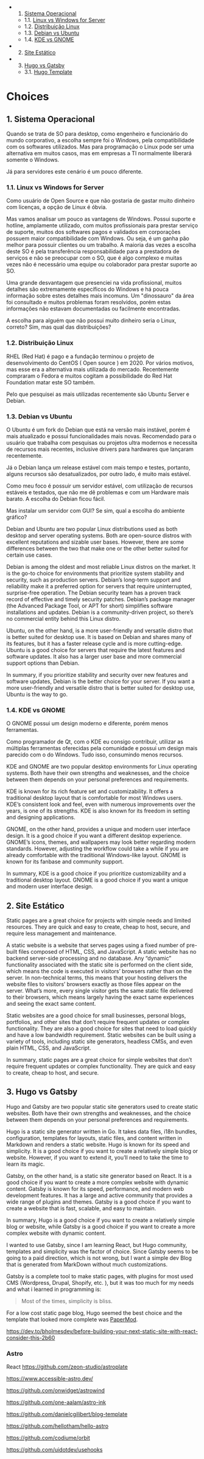 <!-- vscode-markdown-toc -->
* 1. [Sistema Operacional](#SistemaOperacional)
	* 1.1. [Linux vs Windows for Server](#LinuxvsWindowsforServer)
	* 1.2. [Distribuição Linux](#DistribuioLinux)
	* 1.3. [Debian vs Ubuntu](#DebianvsUbuntu)
	* 1.4. [KDE vs GNOME](#KDEvsGNOME)
* 2. [Site Estático](#SiteEsttico)
* 3. [Hugo vs Gatsby](#HugovsGatsby)
	* 3.1. [Hugo Template](#HugoTemplate)

<!-- vscode-markdown-toc-config
	numbering=true
	autoSave=true
	/vscode-markdown-toc-config -->
<!-- /vscode-markdown-toc -->

# Choices

##  1. <a name='SistemaOperacional'></a>Sistema Operacional

Quando se trata de SO para desktop, como engenheiro e funcionário do mundo corporativo, a escolha sempre foi o Windows, pela compatibilidade com os softwares utilizados. Mas para programação o Linux pode ser uma alternativa em muitos casos, mas em empresas a TI normalmente liberará somente o Windows.

Já para servidores este cenário é um pouco diferente.

###  1.1. <a name='LinuxvsWindowsforServer'></a>Linux vs Windows for Server

Como usuário de Open Source e que não gostaria de gastar muito dinheiro com licenças, a opção de Linux é óbvia.

Mas vamos analisar um pouco as vantagens de Windows. Possui suporte e hotline, amplamente utilizado, com muitos profissionais para prestar serviço de suporte, muitos dos softwares pagos e validados em corporações possuem maior compatibilidade com Windows. Ou seja, é um ganha pão melhor para possuir clientes ou um trabalho. A maioria das vezes a escolha deste SO é pela transferência responsabilidade para a prestadora de serviços e não se preocupar com o SO, que é algo complexo e muitas vezes não é necessário uma equipe ou colaborador para prestar suporte ao SO.

Uma grande desvantagem que presenciei na vida profissional, muitos detalhes são extremamente específicos do Windows e há pouca informação sobre estes detalhes mais incomuns. Um "dinossauro" da área foi consultado e muitos problemas foram resolvidos, porém estas informações não estavam documentadas ou facilmente encontradas.

A escolha para alguém que não possui muito dinheiro seria o Linux,  correto? Sim, mas qual das distribuições?

###  1.2. <a name='DistribuioLinux'></a>Distribuição Linux

RHEL (Red Hat) é pago e a fundação terminou o projeto de desenvolvimento do CentOS ( Open source ) em 2020. Por vários motivos, mas esse era a alternativa mais utilizada do mercado. Recentemente compraram o Fedora e muitos cogitam a possibilidade do Red Hat Foundation matar este SO também.

Pelo que pesquisei as mais utilizadas recentemente são Ubuntu Server e Debian.

###  1.3. <a name='DebianvsUbuntu'></a>Debian vs Ubuntu

O Ubuntu é um fork do Debian que está na versão mais instável, porém é mais atualizado e possui funcionalidades mais novas. Recomendado para o usuário que trabalha com pesquisas ou projetos ultra modernos e necessita de recursos mais recentes, inclusive drivers para hardwares que lançaram recentemente.

Já o Debian lança um release estável com mais tempo e testes, portanto, alguns recursos são desatualizados, por outro lado, é muito mais estável.

Como meu foco é possuir um servidor estável, com utilização de recursos estáveis e testados, que não me dê problemas e com um Hardware mais barato. A escolha do Debian ficou fácil.

Mas instalar um servidor com GUI? Se sim, qual a escolha do ambiente gráfico?

Debian and Ubuntu are two popular Linux distributions used as both desktop and server operating systems. Both are open-source distros with excellent reputations and sizable user bases. However, there are some differences between the two that make one or the other better suited for certain use cases.

Debian is among the oldest and most reliable Linux distros on the market. It is the go-to choice for environments that prioritize system stability and security, such as production servers. Debian’s long-term support and reliability make it a preferred option for servers that require uninterrupted, surprise-free operation. The Debian security team has a proven track record of effective and timely security patches. Debian’s package manager (the Advanced Package Tool, or APT for short) simplifies software installations and updates. Debian is a community-driven project, so there’s no commercial entity behind this Linux distro.

Ubuntu, on the other hand, is a more user-friendly and versatile distro that is better suited for desktop use. It is based on Debian and shares many of its features, but it has a faster release cycle and is more cutting-edge. Ubuntu is a good choice for servers that require the latest features and software updates. It also has a larger user base and more commercial support options than Debian.

In summary, if you prioritize stability and security over new features and software updates, Debian is the better choice for your server. If you want a more user-friendly and versatile distro that is better suited for desktop use, Ubuntu is the way to go.

###  1.4. <a name='KDEvsGNOME'></a>KDE vs GNOME

O GNOME possui um design moderno e diferente, porém menos ferramentas.

Como programador de Qt, com o KDE eu consigo contribuir, utilizar as múltiplas ferramentas oferecidas pela comunidade e possui um design mais parecido com o do Windows. Tudo isso, consumindo menos recursos.

KDE and GNOME are two popular desktop environments for Linux operating systems. Both have their own strengths and weaknesses, and the choice between them depends on your personal preferences and requirements.

KDE is known for its rich feature set and customizability. It offers a traditional desktop layout that is comfortable for most Windows users. KDE’s consistent look and feel, even with numerous improvements over the years, is one of its strengths. KDE is also known for its freedom in setting and designing applications.

GNOME, on the other hand, provides a unique and modern user interface design. It is a good choice if you want a different desktop experience. GNOME’s icons, themes, and wallpapers may look better regarding modern standards. However, adjusting the workflow could take a while if you are already comfortable with the traditional Windows-like layout. GNOME is known for its fanbase and community support.

In summary, KDE is a good choice if you prioritize customizability and a traditional desktop layout. GNOME is a good choice if you want a unique and modern user interface design.

##  2. <a name='SiteEsttico'></a>Site Estático

Static pages are a great choice for projects with simple needs and limited resources. They are quick and easy to create, cheap to host, secure, and require less management and maintenance.

A static website is a website that serves pages using a fixed number of pre-built files composed of HTML, CSS, and JavaScript. A static website has no backend server-side processing and no database. Any “dynamic” functionality associated with the static site is performed on the client side, which means the code is executed in visitors’ browsers rather than on the server. In non-technical terms, this means that your hosting delivers the website files to visitors’ browsers exactly as those files appear on the server. What’s more, every single visitor gets the same static file delivered to their browsers, which means largely having the exact same experiences and seeing the exact same content.

Static websites are a good choice for small businesses, personal blogs, portfolios, and other sites that don’t require frequent updates or complex functionality. They are also a good choice for sites that need to load quickly and have a low bandwidth requirement. Static websites can be built using a variety of tools, including static site generators, headless CMSs, and even plain HTML, CSS, and JavaScript.

In summary, static pages are a great choice for simple websites that don’t require frequent updates or complex functionality. They are quick and easy to create, cheap to host, and secure.

##  3. <a name='HugovsGatsby'></a>Hugo vs Gatsby

Hugo and Gatsby are two popular static site generators used to create static websites. Both have their own strengths and weaknesses, and the choice between them depends on your personal preferences and requirements.

Hugo is a static site generator written in Go. It takes data files, i18n bundles, configuration, templates for layouts, static files, and content written in Markdown and renders a static website. Hugo is known for its speed and simplicity. It is a good choice if you want to create a relatively simple blog or website. However, if you want to extend it, you’ll need to take the time to learn its magic.

Gatsby, on the other hand, is a static site generator based on React. It is a good choice if you want to create a more complex website with dynamic content. Gatsby is known for its speed, performance, and modern web development features. It has a large and active community that provides a wide range of plugins and themes. Gatsby is a good choice if you want to create a website that is fast, scalable, and easy to maintain.

In summary, Hugo is a good choice if you want to create a relatively simple blog or website, while Gatsby is a good choice if you want to create a more complex website with dynamic content.

I wanted to use Gatsby, since I am learning React, but Hugo community, templates and simplicity was the factor of choice. Since Gatsby seems to be going to a paid direction, which is not wrong, but I want a simple dev Blog that is generated from MarkDown without much customizations.

Gatsby is a complete tool to make static pages, with plugins for most used CMS (Wordpress, Drupal, Shopify, etc. ), but it was too much for my needs and what i learned in programming is:

> Most of the times, simplicity is bliss.

For a low cost static page blog, Hugo seemed the best choice and the template that looked more complete was [PaperMod](https://github.com/adityatelange/hugo-PaperMod).



https://dev.to/bholmesdev/before-building-your-next-static-site-with-react-consider-this-2b60

### Astro

React
https://github.com/zeon-studio/astroplate

https://www.accessible-astro.dev/

https://github.com/onwidget/astrowind

https://github.com/one-aalam/astro-ink

https://github.com/danielcgilibert/blog-template

https://github.com/hellotham/hello-astro

https://github.com/codiume/orbit

https://github.com/uidotdev/usehooks